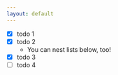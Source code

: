 ```yaml
---
layout: default
---
```


- [x] todo 1
- [x] todo 2
  - You can nest lists below, too!
- [x] todo 3
- [ ] todo 4
